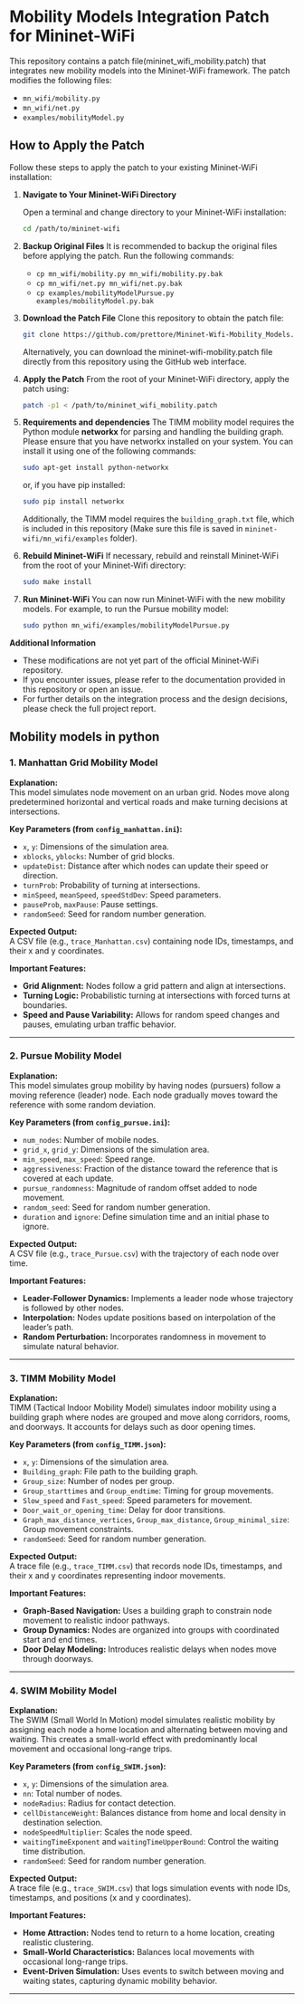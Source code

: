 # Mobility Models Integration Patch for Mininet-WiFi

This repository contains a patch file(mininet_wifi_mobility.patch) that integrates new mobility models into the Mininet-WiFi framework. The patch modifies the following files:
- `mn_wifi/mobility.py`
- `mn_wifi/net.py`
- `examples/mobilityModel.py`


## How to Apply the Patch

Follow these steps to apply the patch to your existing Mininet-WiFi installation:

1. **Navigate to Your Mininet-WiFi Directory**

   Open a terminal and change directory to your Mininet-WiFi installation:
   ```bash
   cd /path/to/mininet-wifi

2. **Backup Original Files**
    It is recommended to backup the original files before applying the patch. Run the following commands:
    - `cp mn_wifi/mobility.py mn_wifi/mobility.py.bak`
    - `cp mn_wifi/net.py mn_wifi/net.py.bak`
    - `cp examples/mobilityModelPursue.py examples/mobilityModel.py.bak`
    

3. **Download the Patch File**
    Clone this repository to obtain the patch file:
    ```bash
    git clone https://github.com/prettore/Mininet-Wifi-Mobility_Models.git
     ```
    
    Alternatively, you can download the mininet-wifi-mobility.patch file directly from this repository using the GitHub web interface.

5. **Apply the Patch**
   From the root of your Mininet-WiFi directory, apply the patch using:
   ```bash
   patch -p1 < /path/to/mininet_wifi_mobility.patch
   
6. **Requirements and dependencies**
   The TIMM mobility model requires the Python module **networkx** for parsing and handling the building graph. Please ensure that you have networkx installed on your system. You can install it using one of the 
   following commands:

   ```bash
   sudo apt-get install python-networkx
   ```

   or, if you have pip installed:
   ```bash
   sudo pip install networkx
   ```
   Additionally, the TIMM model requires the `building_graph.txt` file, which is included in this repository (Make sure this file is saved in `mininet-wifi/mn_wifi/examples` folder).

   
7. **Rebuild Mininet-WiFi**
   If necessary, rebuild and reinstall Mininet-WiFi from the root of your Mininet-Wifi directory:
   ```bash
   sudo make install

8. **Run Mininet-WiFi**
   You can now run Mininet-WiFi with the new mobility models. For example, to run the Pursue mobility model:
   ```bash
   sudo python mn_wifi/examples/mobilityModelPursue.py

**Additional Information**
  - These modifications are not yet part of the official Mininet-WiFi repository.
  - If you encounter issues, please refer to the documentation provided in this repository or open an issue.
  - For further details on the integration process and the design decisions, please check the full project report.


## Mobility models in python

### 1. Manhattan Grid Mobility Model
**Explanation:**  
This model simulates node movement on an urban grid. Nodes move along predetermined horizontal and vertical roads and make turning decisions at intersections.

**Key Parameters (from `config_manhattan.ini`):**
- `x`, `y`: Dimensions of the simulation area.
- `xblocks`, `yblocks`: Number of grid blocks.
- `updateDist`: Distance after which nodes can update their speed or direction.
- `turnProb`: Probability of turning at intersections.
- `minSpeed`, `meanSpeed`, `speedStdDev`: Speed parameters.
- `pauseProb`, `maxPause`: Pause settings.
- `randomSeed`: Seed for random number generation.

**Expected Output:**  
A CSV file (e.g., `trace_Manhattan.csv`) containing node IDs, timestamps, and their x and y coordinates.

**Important Features:**
- **Grid Alignment:** Nodes follow a grid pattern and align at intersections.
- **Turning Logic:** Probabilistic turning at intersections with forced turns at boundaries.
- **Speed and Pause Variability:** Allows for random speed changes and pauses, emulating urban traffic behavior.

---

### 2. Pursue Mobility Model
**Explanation:**  
This model simulates group mobility by having nodes (pursuers) follow a moving reference (leader) node. Each node gradually moves toward the reference with some random deviation.

**Key Parameters (from `config_pursue.ini`):**
- `num_nodes`: Number of mobile nodes.
- `grid_x`, `grid_y`: Dimensions of the simulation area.
- `min_speed`, `max_speed`: Speed range.
- `aggressiveness`: Fraction of the distance toward the reference that is covered at each update.
- `pursue_randomness`: Magnitude of random offset added to node movement.
- `random_seed`: Seed for random number generation.
- `duration` and `ignore`: Define simulation time and an initial phase to ignore.

**Expected Output:**  
A CSV file (e.g., `trace_Pursue.csv`) with the trajectory of each node over time.

**Important Features:**
- **Leader-Follower Dynamics:** Implements a leader node whose trajectory is followed by other nodes.
- **Interpolation:** Nodes update positions based on interpolation of the leader’s path.
- **Random Perturbation:** Incorporates randomness in movement to simulate natural behavior.

---

### 3. TIMM Mobility Model
**Explanation:**  
TIMM (Tactical Indoor Mobility Model) simulates indoor mobility using a building graph where nodes are grouped and move along corridors, rooms, and doorways. It accounts for delays such as door opening times.

**Key Parameters (from `config_TIMM.json`):**
- `x`, `y`: Dimensions of the simulation area.
- `Building_graph`: File path to the building graph.
- `Group_size`: Number of nodes per group.
- `Group_starttimes` and `Group_endtime`: Timing for group movements.
- `Slow_speed` and `Fast_speed`: Speed parameters for movement.
- `Door_wait_or_opening_time`: Delay for door transitions.
- `Graph_max_distance_vertices`, `Group_max_distance`, `Group_minimal_size`: Group movement constraints.
- `randomSeed`: Seed for random number generation.

**Expected Output:**  
A trace file (e.g., `trace_TIMM.csv`) that records node IDs, timestamps, and their x and y coordinates representing indoor movements.

**Important Features:**
- **Graph-Based Navigation:** Uses a building graph to constrain node movement to realistic indoor pathways.
- **Group Dynamics:** Nodes are organized into groups with coordinated start and end times.
- **Door Delay Modeling:** Introduces realistic delays when nodes move through doorways.

---

### 4. SWIM Mobility Model
**Explanation:**  
The SWIM (Small World In Motion) model simulates realistic mobility by assigning each node a home location and alternating between moving and waiting. This creates a small-world effect with predominantly local movement and occasional long-range trips.

**Key Parameters (from `config_SWIM.json`):**
- `x`, `y`: Dimensions of the simulation area.
- `nn`: Total number of nodes.
- `nodeRadius`: Radius for contact detection.
- `cellDistanceWeight`: Balances distance from home and local density in destination selection.
- `nodeSpeedMultiplier`: Scales the node speed.
- `waitingTimeExponent` and `waitingTimeUpperBound`: Control the waiting time distribution.
- `randomSeed`: Seed for random number generation.

**Expected Output:**  
A trace file (e.g., `trace_SWIM.csv`) that logs simulation events with node IDs, timestamps, and positions (x and y coordinates).

**Important Features:**
- **Home Attraction:** Nodes tend to return to a home location, creating realistic clustering.
- **Small-World Characteristics:** Balances local movements with occasional long-range trips.
- **Event-Driven Simulation:** Uses events to switch between moving and waiting states, capturing dynamic mobility behavior.

---







